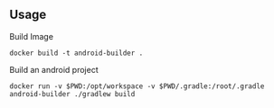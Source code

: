 Usage
-----

Build Image

```
docker build -t android-builder .
```

Build an android project

```
docker run -v $PWD:/opt/workspace -v $PWD/.gradle:/root/.gradle android-builder ./gradlew build
```
